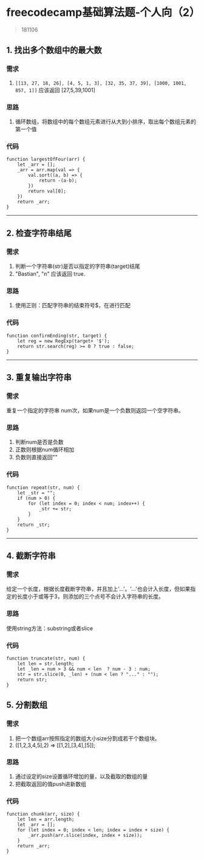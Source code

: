 # freecodecamp基础算法题-个人向（2）
> 181106

## 1. 找出多个数组中的最大数
### 需求
1. `[[13, 27, 18, 26], [4, 5, 1, 3], [32, 35, 37, 39], [1000, 1001, 857, 1]]` 应该返回 [27,5,39,1001]

### 思路
1. 循环数组，将数组中的每个数组元素进行从大到小排序，取出每个数组元素的第一个值

### 代码
```
function largestOfFour(arr) {
    let _arr = [];
    _arr = arr.map(val => {
        val.sort((a, b) => {
            return -(a-b);
        })
        return val[0];
    })
    return _arr;
}

```

------
## 2. 检查字符串结尾
### 需求
1. 判断一个字符串(str)是否以指定的字符串(target)结尾
2. "Bastian", "n" 应该返回 true.

### 思路
1. 使用正则：匹配字符串的结束符号$，在进行匹配

### 代码
```
function confirmEnding(str, target) {
    let reg = new RegExp(target+ '$');
    return str.search(reg) >= 0 ? true : false;
}
```

------
## 3. 重复输出字符串
### 需求
重复一个指定的字符串 num次，如果num是一个负数则返回一个空字符串。

### 思路
1. 判断num是否是负数
2. 正数则根据num循环相加
3. 负数则直接返回""

### 代码
```
function repeat(str, num) {
    let _str = "";
    if (num > 0) {
        for (let index = 0; index < num; index++) {
            _str += str;
        }
    }
    return _str;
}
```

-------
## 4. 截断字符串
### 需求
给定一个长度，根据长度截断字符串，并且加上'...'。'...'也会计入长度，但如果指定的长度小于或等于3，则添加的三个点号不会计入字符串的长度。

### 思路
使用string方法：substring或者slice

### 代码
```
function truncate(str, num) {
    let len = str.length;
    let _len = num > 3 && num < len  ? num - 3 : num;
    str = str.slice(0, _len) + (num < len ? "..." : "");
    return str;
}
```

## 5. 分割数组
### 需求
1. 把一个数组arr按照指定的数组大小size分割成若干个数组块。
2. ([1,2,3,4,5],2) => [[1,2],[3,4],[5]];

### 思路
1. 通过设定的size设置循环增加的量，以及截取的数组的量
2. 把截取返回的值push进新数组

### 代码
```
function chunk(arr, size) {
    let len = arr.length;
    let _arr = [];
    for (let index = 0; index < len; index = index + size) {
        _arr.push(arr.slice(index, index + size));
    }
    return _arr;
}
```